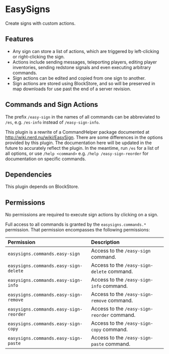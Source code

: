 EasySigns
=========
Create signs with custom actions.


Features
--------
 * Any sign can store a list of actions, which are triggered by left-clicking
   or right-clicking the sign.
 * Actions include sending messages, teleporting players, editing player
   inventories, sending redstone signals and even executing arbitrary commands.
 * Sign actions can be edited and copied from one sign to another.
 * Sign actions are stored using BlockStore, and so will be preserved in
   map downloads for use past the end of a server revision.


Commands and Sign Actions
-------------------------
The prefix `/easy-sign` in the names of all commands can be abbreviated to `/es`,
e.g. `/es-info` instead of `/easy-sign-info`.

This plugin is a rewrite of a CommandHelper package documented at
http://wiki.nerd.nu/wiki/EasySign. There are some differences in the options
provided by this plugin. The documentation here will be updated in the future
to accurately reflect the plugin. In the meantime, run `/es` for a list of
all options, or use `/help <command>` e.g. `/help /easy-sign-reorder` for 
documentation on specific commands.


Dependencies
------------
This plugin depends on BlockStore.


Permissions
-----------
No permissions are required to execute sign actions by clicking on a sign.

Full access to all commands is granted by the `easysigns.commands.*` permission.
That permission encompasses the following permissions:

| Permission | Description |
| :---       | :---        |
| `easysigns.commands.easy-sign` | Access to the `/easy-sign` command. |
| `easysigns.commands.easy-sign-delete` | Access to the `/easy-sign-delete` command. |
| `easysigns.commands.easy-sign-info` | Access to the `/easy-sign-info` command. |
| `easysigns.commands.easy-sign-remove` | Access to the `/easy-sign-remove` command. |
| `easysigns.commands.easy-sign-reorder` | Access to the `/easy-sign-reorder` command. |
| `easysigns.commands.easy-sign-copy` | Access to the `/easy-sign-copy` command. |
| `easysigns.commands.easy-sign-paste` | Access to the `/easy-sign-paste` command. |


